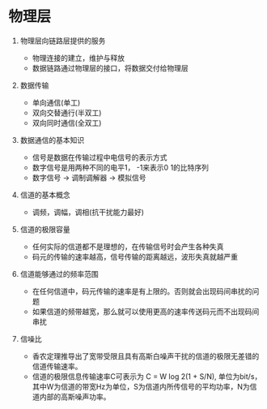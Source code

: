 # 物理层

1. 物理层向链路层提供的服务
    - 物理连接的建立，维护与释放
    - 数据链路通过物理层的接口，将数据交付给物理层

2. 数据传输
    - 单向通信(单工)
    - 双向交替通行(半双工)
    - 双向同时通信(全双工)

3. 数据通信的基本知识
    - 信号是数据在传输过程中电信号的表示方式
    - 数字信号是用两种不同的电平1， -1来表示0 1的比特序列
    - 数字信号 -> 调制调解器 -> 模拟信号

4. 信道的基本概念
    - 调频，调幅，调相(抗干扰能力最好)

5. 信道的极限容量
    - 任何实际的信道都不是理想的，在传输信号时会产生各种失真
    - 码元的传输的速率越高，信号传输的距离越远，波形失真就越严重

6. 信道能够通过的频率范围
    - 在任何信道中，码元传输的速率是有上限的。否则就会出现码间串扰的问题
    - 如果信道的频带越宽，那么就可以使用更高的速率传送码元而不出现码间串扰

7. 信噪比
    - 香农定理推导出了宽带受限且具有高斯白噪声干扰的信道的极限无差错的信道传输速率。
    - 信道的极限信息传输速率C可表示为 C = W log 2(1 + S/N), 单位为bit/s，其中W为信道的带宽Hz为单位，S为信道内所传信号的平均功率，N为信道内部的高斯噪声功率。